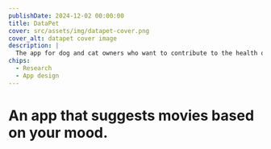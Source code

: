 ```yaml
---
publishDate: 2024-12-02 00:00:00
title: DataPet
cover: src/assets/img/datapet-cover.png
cover_alt: datapet cover image
description: |
  The app for dog and cat owners who want to contribute to the health of their pets.
chips:
  - Research
  - App design
---
```


# An app that suggests movies based on your mood.
